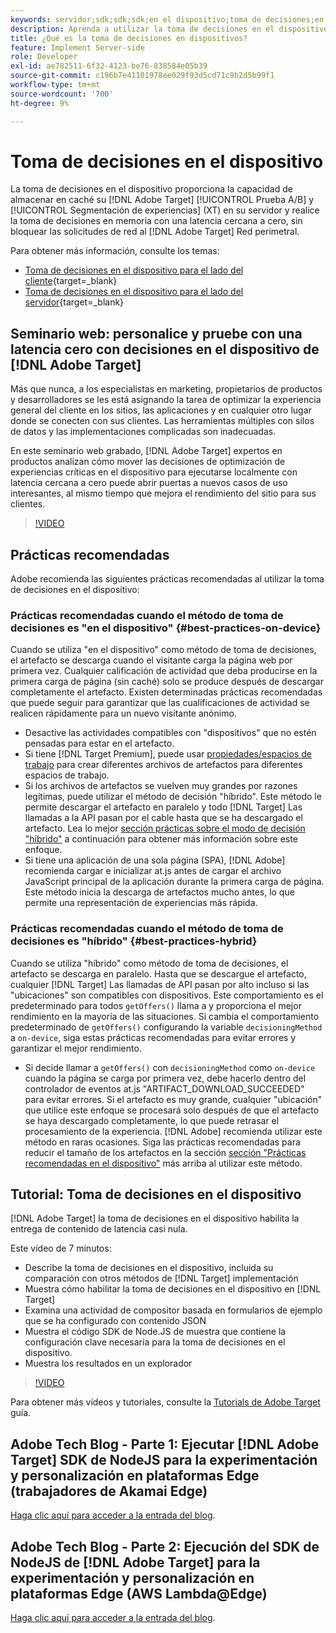 ```yaml
---
keywords: servidor;sdk;sdk;sdk;en el dispositivo;toma de decisiones;en el dispositivo;en el dispositivo;latencia cero;latencia;casi cero;node.js
description: Aprenda a utilizar la toma de decisiones en el dispositivo para almacenar en caché su [!DNL Target] Actividades A/B y MVT en el servidor para realizar decisiones en memoria con latencia cercana a cero.
title: ¿Qué es la toma de decisiones en dispositivos?
feature: Implement Server-side
role: Developer
exl-id: ae782511-6f32-4123-be76-838584e05b39
source-git-commit: c196b7e41101978ee029f93d5cd71c9b2d5b99f1
workflow-type: tm+mt
source-wordcount: '700'
ht-degree: 9%

---
```


# Toma de decisiones en el dispositivo

La toma de decisiones en el dispositivo proporciona la capacidad de almacenar en caché su [!DNL Adobe Target] [!UICONTROL Prueba A/B] y [!UICONTROL Segmentación de experiencias] (XT) en su servidor y realice la toma de decisiones en memoria con una latencia cercana a cero, sin bloquear las solicitudes de red al [!DNL Adobe Target] Red perimetral.

Para obtener más información, consulte los temas:

* [Toma de decisiones en el dispositivo para el lado del cliente](https://developer.adobe.com/target/implement/client-side/){target=_blank}
* [Toma de decisiones en el dispositivo para el lado del servidor](https://developer.adobe.com/target/implement/server-side/sdk-guides/on-device-decisioning/){target=_blank}

## Seminario web: personalice y pruebe con una latencia cero con decisiones en el dispositivo de [!DNL Adobe Target]

Más que nunca, a los especialistas en marketing, propietarios de productos y desarrolladores se les está asignando la tarea de optimizar la experiencia general del cliente en los sitios, las aplicaciones y en cualquier otro lugar donde se conecten con sus clientes. Las herramientas múltiples con silos de datos y las implementaciones complicadas son inadecuadas.

En este seminario web grabado, [!DNL Adobe Target] expertos en productos analizan cómo mover las decisiones de optimización de experiencias críticas en el dispositivo para ejecutarse localmente con latencia cercana a cero puede abrir puertas a nuevos casos de uso interesantes, al mismo tiempo que mejora el rendimiento del sitio para sus clientes.

>[!VIDEO](https://video.tv.adobe.com/v/328148)

## Prácticas recomendadas

Adobe recomienda las siguientes prácticas recomendadas al utilizar la toma de decisiones en el dispositivo:

### Prácticas recomendadas cuando el método de toma de decisiones es &quot;en el dispositivo&quot; {#best-practices-on-device}

Cuando se utiliza &quot;en el dispositivo&quot; como método de toma de decisiones, el artefacto se descarga cuando el visitante carga la página web por primera vez. Cualquier calificación de actividad que deba producirse en la primera carga de página (sin caché) solo se produce después de descargar completamente el artefacto. Existen determinadas prácticas recomendadas que puede seguir para garantizar que las cualificaciones de actividad se realicen rápidamente para un nuevo visitante anónimo.

* Desactive las actividades compatibles con &quot;dispositivos&quot; que no estén pensadas para estar en el artefacto.
* Si tiene [!DNL Target Premium], puede usar [propiedades/espacios de trabajo](/help/main/administrating-target/c-user-management/property-channel/property-channel.md) para crear diferentes archivos de artefactos para diferentes espacios de trabajo.
* Si los archivos de artefactos se vuelven muy grandes por razones legítimas, puede utilizar el método de decisión &quot;híbrido&quot;. Este método le permite descargar el artefacto en paralelo y todo [!DNL Target] Las llamadas a la API pasan por el cable hasta que se ha descargado el artefacto. Lea lo mejor [sección prácticas sobre el modo de decisión &quot;híbrido&quot;](#best-practices-hybrid) a continuación para obtener más información sobre este enfoque.
* Si tiene una aplicación de una sola página (SPA), [!DNL Adobe] recomienda cargar e inicializar at.js antes de cargar el archivo JavaScript principal de la aplicación durante la primera carga de página. Este método inicia la descarga de artefactos mucho antes, lo que permite una representación de experiencias más rápida.

### Prácticas recomendadas cuando el método de toma de decisiones es &quot;híbrido&quot; {#best-practices-hybrid}

Cuando se utiliza &quot;híbrido&quot; como método de toma de decisiones, el artefacto se descarga en paralelo. Hasta que se descargue el artefacto, cualquier [!DNL Target] Las llamadas de API pasan por alto incluso si las &quot;ubicaciones&quot; son compatibles con dispositivos. Este comportamiento es el predeterminado para todos `getOffers()` llama a y proporciona el mejor rendimiento en la mayoría de las situaciones. Si cambia el comportamiento predeterminado de `getOffers()` configurando la variable `decisioningMethod` a `on-device`, siga estas prácticas recomendadas para evitar errores y garantizar el mejor rendimiento.

* Si decide llamar a `getOffers()` con `decisioningMethod` como `on-device` cuando la página se carga por primera vez, debe hacerlo dentro del controlador de eventos at.js &quot;ARTIFACT_DOWNLOAD_SUCCEEDED&quot; para evitar errores. Si el artefacto es muy grande, cualquier &quot;ubicación&quot; que utilice este enfoque se procesará solo después de que el artefacto se haya descargado completamente, lo que puede retrasar el procesamiento de la experiencia. [!DNL Adobe] recomienda utilizar este método en raras ocasiones. Siga las prácticas recomendadas para reducir el tamaño de los artefactos en la sección [sección &quot;Prácticas recomendadas en el dispositivo&quot;](#best-practices-on-device) más arriba al utilizar este método.

## Tutorial: Toma de decisiones en el dispositivo

[!DNL Adobe Target] la toma de decisiones en el dispositivo habilita la entrega de contenido de latencia casi nula.

Este vídeo de 7 minutos:

* Describe la toma de decisiones en el dispositivo, incluida su comparación con otros métodos de [!DNL Target] implementación
* Muestra cómo habilitar la toma de decisiones en el dispositivo en [!DNL Target]
* Examina una actividad de compositor basada en formularios de ejemplo que se ha configurado con contenido JSON
* Muestra el código SDK de Node.JS de muestra que contiene la configuración clave necesaria para la toma de decisiones en el dispositivo.
* Muestra los resultados en un explorador

>[!VIDEO](https://video.tv.adobe.com/v/329032)

Para obtener más vídeos y tutoriales, consulte la [Tutorials de Adobe Target](https://experienceleague.adobe.com/docs/target-learn/tutorials/overview.html?lang=es) guía.

## Adobe Tech Blog - Parte 1: Ejecutar [!DNL Adobe Target] SDK de NodeJS para la experimentación y personalización en plataformas Edge (trabajadores de Akamai Edge)

[Haga clic aquí para acceder a la entrada del blog](https://medium.com/adobetech/part-1-run-adobe-target-nodejs-sdk-for-experimentation-and-personalization-on-edge-platforms-4d8660964ed9).

## Adobe Tech Blog - Parte 2: Ejecución del SDK de NodeJS de [!DNL Adobe Target] para la experimentación y personalización en plataformas Edge (AWS Lambda@Edge)

[Haga clic aquí para acceder a la entrada del blog](https://medium.com/adobetech/part-2-run-adobe-target-nodejs-sdk-for-experimentation-and-personalization-on-edge-platforms-aws-4d6bdac24563).